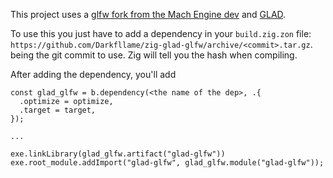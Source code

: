 This project uses a [glfw fork from the Mach Engine dev](https://github.com/hexops/glfw) and [GLAD](https://glad.dav1d.de).

To use this you just have to add a dependency in your `build.zig.zon` file: `https://github.com/Darkfllame/zig-glad-glfw/archive/<commit>.tar.gz`. <commit>
being the git commit to use. Zig will tell you the hash when compiling.

After adding the dependency, you'll add
```zig
const glad_glfw = b.dependency(<the name of the dep>, .{
  .optimize = optimize,
  .target = target,
});

...

exe.linkLibrary(glad_glfw.artifact("glad-glfw"))
exe.root_module.addImport("glad-glfw", glad_glfw.module("glad-glfw"));
```
